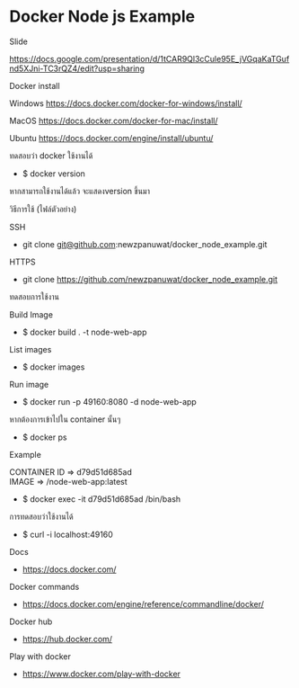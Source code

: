 # Docker Node js Example

Slide

https://docs.google.com/presentation/d/1tCAR9Ql3cCule95E_jVGqaKaTGufnd5XJni-TC3rQZ4/edit?usp=sharing

Docker install

Windows
https://docs.docker.com/docker-for-windows/install/

MacOS
https://docs.docker.com/docker-for-mac/install/

Ubuntu
https://docs.docker.com/engine/install/ubuntu/

ทดสอบว่า docker ใช้งานได้
- $ docker version

หากสามารถใช้งานได้แล้ว จะแสดงversion ขึ้นมา

วิธีการใช้ (ไฟล์ตัวอย่าง)

SSH
- git clone git@github.com:newzpanuwat/docker_node_example.git

HTTPS
- git clone https://github.com/newzpanuwat/docker_node_example.git

ทดสอบการใช้งาน

Build Image

- $ docker build . -t node-web-app

List images
- $ docker images
  
Run image
- $ docker run -p 49160:8080 -d node-web-app
  
หากต้องการเข้าไปใน container นั้นๆ
- $ docker ps
  
Example

CONTAINER ID => d79d51d685ad      
IMAGE => <your username>/node-web-app:latest

- $ docker exec -it d79d51d685ad /bin/bash
  
การทดสอบว่าใช้งานได้
- $ curl -i localhost:49160

  
Docs
- https://docs.docker.com/

Docker commands
- https://docs.docker.com/engine/reference/commandline/docker/

Docker hub
- https://hub.docker.com/

Play with docker
- https://www.docker.com/play-with-docker

